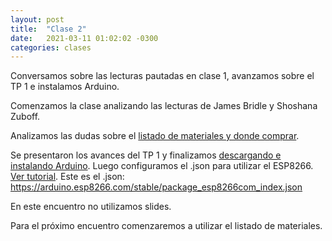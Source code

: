 ```yaml
---
layout: post
title:  "Clase 2"
date:   2021-03-11 01:02:02 -0300
categories: clases
---
```


Conversamos sobre las lecturas pautadas en clase 1, avanzamos sobre el TP 1 e instalamos Arduino.  

Comenzamos la clase analizando las lecturas de James Bridle y Shoshana Zuboff. 

Analizamos las dudas sobre el [listado de materiales y donde comprar](/recursos/materiales.html).  

Se presentaron los avances del TP 1 y finalizamos [descargando e instalando Arduino]. Luego configuramos el .json para utilizar el ESP8266. [Ver tutorial]. Este es el .json: https://arduino.esp8266.com/stable/package_esp8266com_index.json     

En este encuentro no utilizamos slides.

Para el próximo encuentro comenzaremos a utilizar el listado de materiales.

<!--**[Slides Clase 2](https://drive.google.com/file/d/1Flqy1eKPXii4QggEPVX20_Egit0XNAwk/view?usp=sharing){:target="_blank"}**-->

[descargando e instalando Arduino]: https://www.arduino.cc/en/Guide/
[Ver tutorial]: https://user-images.githubusercontent.com/4081906/56029634-6a5f3480-5d4d-11e9-9eff-676c70fd5a6e.gif